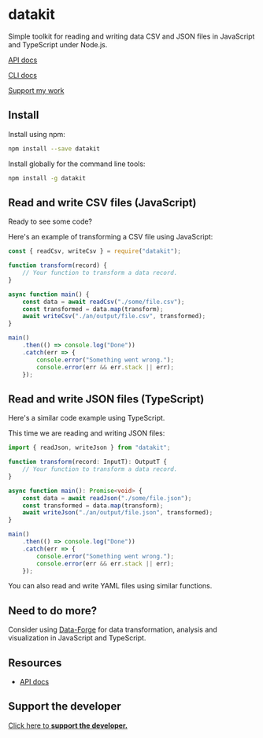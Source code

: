 # datakit

Simple toolkit for reading and writing data CSV and JSON files in JavaScript and TypeScript under Node.js.

[API docs](./docs/README.md)

[CLI docs](./docs/cli.md)

[Support my work](https://www.codecapers.com.au/about#support-my-work)

## Install

Install using npm:

```bash
npm install --save datakit
```

Install globally for the command line tools:

```bash
npm install -g datakit
```

## Read and write CSV files (JavaScript)

Ready to see some code?

Here's an example of transforming a CSV file using JavaScript:

```javascript
const { readCsv, writeCsv } = require("datakit");

function transform(record) {
    // Your function to transform a data record.
}

async function main() {
    const data = await readCsv("./some/file.csv");
    const transformed = data.map(transform);
    await writeCsv("./an/output/file.csv", transformed);
}

main()
    .then(() => console.log("Done"))
    .catch(err => {
        console.error("Something went wrong.");
        console.error(err && err.stack || err);
    });
```

## Read and write JSON files (TypeScript)

Here's a similar code example using TypeScript.

This time we are reading and writing JSON files:

```typescript
import { readJson, writeJson } from "datakit";

function transform(record: InputT): OutputT {
    // Your function to transform a data record.
}

async function main(): Promise<void> {
    const data = await readJson("./some/file.json");
    const transformed = data.map(transform);
    await writeJson("./an/output/file.json", transformed);
}

main()
    .then(() => console.log("Done"))
    .catch(err => {
        console.error("Something went wrong.");
        console.error(err && err.stack || err);
    });
```

You can also read and write YAML files using similar functions.

## Need to do more?

Consider using [Data-Forge](http://data-forge-js.com/) for data transformation, analysis and visualization in JavaScript and TypeScript.

## Resources

- [API docs](https://data-forge-notebook.github.io/datakit/)

## Support the developer 

<a target="_blank" href="https://www.codecapers.com.au/about#support-my-work">Click here to **support the developer.**</a>
